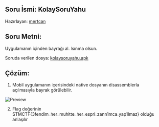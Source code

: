 ## Soru İsmi: KolaySoruYahu
Hazırlayan: [mertcan](https://twitter.com/mertcancoskuner)
## Soru Metni: 

Uygulamanın içinden bayrağı al. Isınma olsun.

Soruda verilen dosya: [kolaysoruyahu.apk](kolaysoruyahu.apk)

## Çözüm: 

1. Mobil uygulamanın içerisindeki native dosyanın disassemblerla açılmasıyla bayrak görülebilir.

![Preview](https://github.com/stmctf/stmctf18/blob/master/onlineWriteup/MOB/Kolay%20Soru%20Yahu/ksy.png)

2. Flag değerinin STMCTF{3fendim_her_muhitte_her_espri_zann1mca_yap1lmaz} olduğu anlaşılır
